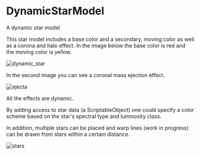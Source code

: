 # DynamicStarModel
 A dynamic star model

This star model includes a base color and a secondary, moving color as well as a corona and halo effect.  In the image below the base color is red and the moving color is yellow.

![dynamic_star](https://user-images.githubusercontent.com/74695555/102679978-957c6700-4171-11eb-9fa9-62b0254975c7.png)

In the second image you can see a coronal mass ejection effect.

![ejecta](https://user-images.githubusercontent.com/74695555/102679980-97462a80-4171-11eb-8511-3dd9ff9b1fd4.png)

All the effects are dynamic.

By adding access to star data (a ScriptableObject) one could specify a color scheme based on the star's spectral type and luminosity class.

In addition, multiple stars can be placed and warp lines (work in progress) can be drawn from stars within a certain distance.

![stars](https://user-images.githubusercontent.com/74695555/108004847-45285680-6fb4-11eb-901c-1f9b5874b4d1.png)
